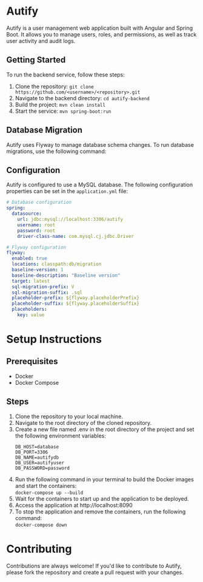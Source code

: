# Autify

Autify is a user management web application built with Angular and Spring Boot. It allows you to manage users, roles, and permissions, as well as track user activity and audit logs.

## Getting Started

To run the backend service, follow these steps:

1. Clone the repository: `git clone https://github.com/<username>/<repository>.git`
2. Navigate to the backend directory: `cd autify-backend`
3. Build the project: `mvn clean install`
4. Start the service: `mvn spring-boot:run`

## Database Migration

Autify uses Flyway to manage database schema changes. To run database migrations, use the following command:


## Configuration

Autify is configured to use a MySQL database. The following configuration properties can be set in the `application.yml` file:

```yml
# Database configuration
spring:
  datasource:
    url: jdbc:mysql://localhost:3306/autify
    username: root
    password: root
    driver-class-name: com.mysql.cj.jdbc.Driver

# Flyway configuration
flyway:
  enabled: true
  locations: classpath:db/migration
  baseline-version: 1
  baseline-description: "Baseline version"
  target: latest
  sql-migration-prefix: V
  sql-migration-suffix: .sql
  placeholder-prefix: ${flyway.placeholderPrefix}
  placeholder-suffix: ${flyway.placeholderSuffix}
  placeholders:
    key: value
```
# Setup Instructions
## Prerequisites
 - Docker
 - Docker Compose
## Steps
1. Clone the repository to your local machine.
2. Navigate to the root directory of the cloned repository.
3. Create a new file named .env in the root directory of the project and set the following environment variables:
    ```text
    DB_HOST=database
    DB_PORT=3306
    DB_NAME=autifydb
    DB_USER=autifyuser
    DB_PASSWORD=password
    ```
4. Run the following command in your terminal to build the Docker images and start the containers:<br>
`docker-compose up --build`
5. Wait for the containers to start up and the application to be deployed. 
6. Access the application at http://localhost:8090
7. To stop the application and remove the containers, run the following command:<br>
   `docker-compose down`
# Contributing
Contributions are always welcome! If you'd like to contribute to Autify, please fork the repository and create a pull request with your changes.